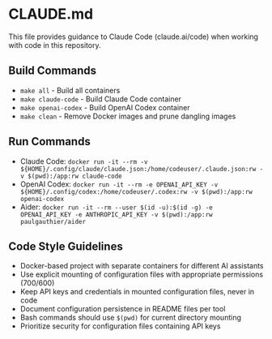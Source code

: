 # CLAUDE.md

This file provides guidance to Claude Code (claude.ai/code) when working with code in this repository.

## Build Commands
- `make all` - Build all containers
- `make claude-code` - Build Claude Code container
- `make openai-codex` - Build OpenAI Codex container
- `make clean` - Remove Docker images and prune dangling images

## Run Commands
- Claude Code: `docker run -it --rm -v ${HOME}/.config/claude/claude.json:/home/codeuser/.claude.json:rw -v $(pwd):/app:rw claude-code`
- OpenAI Codex: `docker run -it --rm -e OPENAI_API_KEY -v ${HOME}/.config/codex:/home/codeuser/.codex:rw -v $(pwd):/app:rw openai-codex`
- Aider: `docker run -it --rm --user $(id -u):$(id -g) -e OPENAI_API_KEY -e ANTHROPIC_API_KEY -v $(pwd):/app:rw paulgauthier/aider`

## Code Style Guidelines
- Docker-based project with separate containers for different AI assistants
- Use explicit mounting of configuration files with appropriate permissions (700/600)
- Keep API keys and credentials in mounted configuration files, never in code
- Document configuration persistence in README files per tool
- Bash commands should use `$(pwd)` for current directory mounting
- Prioritize security for configuration files containing API keys